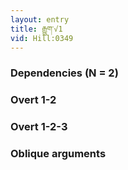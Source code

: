 ```yaml
---
layout: entry
title: རྒྱུག་√1
vid: Hill:0349
---
```

### Dependencies (N = 2)


### Overt 1-2


### Overt 1-2-3


### Oblique arguments
